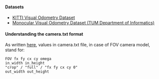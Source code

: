 #### Datasets
- [KITTI Visual Odometry Dataset](http://www.cvlibs.net/datasets/kitti/eval_odometry.php)
- [Monocular Visual Odometry Dataset (TUM Department of Informatics)](https://vision.in.tum.de/data/datasets/mono-dataset)

#### Understanding the camera.txt format
As written [here](https://github.com/JakobEngel/dso#31-dataset-format), values in camera.txt file, in case of FOV camera model, stand for:
```
FOV fx fy cx cy omega
in_width in_height
"crop" / "full" / "fx fy cx cy 0"
out_width out_height
```